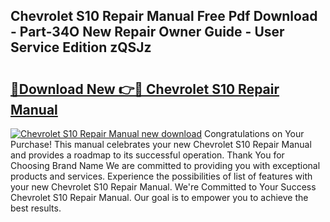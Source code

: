 ## Chevrolet S10 Repair Manual Free Pdf Download - Part-34O New Repair Owner Guide - User Service Edition zQSJz

# <h2><a href="http://bc71623.oget.top/?id=Chevrolet+S10+Repair+Manual">🔗Download New 👉🔴 Chevrolet S10 Repair Manual</a></h2>

[![Chevrolet S10 Repair Manual new download](https://i.imgur.com/5g1atiW.png)](http://bc71623.oget.top/?id=Chevrolet+S10+Repair+Manual)
Congratulations on Your Purchase! This manual celebrates your new Chevrolet S10 Repair Manual and provides a roadmap to its successful operation. Thank You for Choosing Brand Name We are committed to providing you with exceptional products and services. Experience the possibilities of list of features with your new Chevrolet S10 Repair Manual. We're Committed to Your Success Chevrolet S10 Repair Manual. Our goal is to empower you to achieve the best results.
